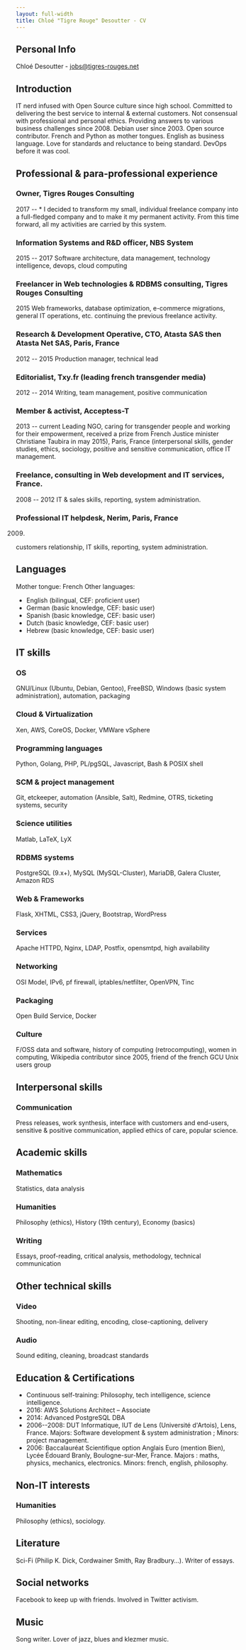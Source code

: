 ```yaml
---
layout: full-width
title: Chloé "Tigre Rouge" Desoutter - CV
---
```

## Personal Info

Chloé Desoutter - jobs@tigres-rouges.net

## Introduction
IT nerd infused with Open Source culture since high school. Committed to delivering the best service to internal & external customers. Not consensual with professional and personal ethics. Providing answers to various business challenges since 2008.
Debian user since 2003. Open source contributor. French and Python as mother tongues. English as business language. Love for standards and reluctance to being standard. DevOps before it was cool.

## Professional & para-professional experience

### Owner, Tigres Rouges Consulting

2017 -- *
I decided to transform my small, individual freelance company into a full-fledged company and to make it my permanent activity. From this time forward, all my activities are carried by this system.

### Information Systems and R&D officer, NBS System
2015 -- 2017
Software architecture, data management, technology intelligence, devops, cloud computing

### Freelancer in Web technologies & RDBMS consulting, Tigres Rouges Consulting
2015
Web frameworks, database optimization, e-commerce migrations, general IT operations, etc. continuing the previous freelance activity.

### Research & Development Operative, CTO, Atasta SAS then Atasta Net SAS, Paris, France
2012 -- 2015
Production manager, technical lead

### Editorialist, Txy.fr (leading french transgender media)
2012 -- 2014
Writing, team management, positive communication

### Member & activist, Acceptess-T
2013 -- current
Leading NGO, caring for transgender people and working for their empowerment, received a prize from French Justice minister Christiane Taubira in may 2015), Paris, France (interpersonal skills, gender studies, ethics, sociology, positive and sensitive communication, office IT management.

### Freelance, consulting in Web development and IT services, France.
2008 -- 2012
IT & sales skills, reporting, system administration.

### Professional IT helpdesk, Nerim, Paris, France
2009.
customers relationship, IT skills, reporting, system administration.

## Languages
Mother tongue: French
Other languages:
* English (bilingual, CEF: proficient user)
* German (basic knowledge, CEF: basic user)
* Spanish (basic knowledge, CEF: basic user)
* Dutch (basic knowledge, CEF: basic user)
* Hebrew (basic knowledge, CEF: basic user)

## IT skills

### OS
GNU/Linux (Ubuntu, Debian, Gentoo), FreeBSD, Windows (basic system administration), automation, packaging

### Cloud & Virtualization
Xen, AWS, CoreOS, Docker, VMWare vSphere

### Programming languages
Python, Golang, PHP, PL/pgSQL, Javascript, Bash & POSIX shell

### SCM & project management
Git, etckeeper, automation (Ansible, Salt), Redmine, OTRS, ticketing systems, security

### Science utilities
Matlab, LaTeX, LyX

### RDBMS systems
PostgreSQL (9.x+), MySQL (MySQL-Cluster), MariaDB, Galera Cluster, Amazon RDS

### Web & Frameworks
Flask, XHTML, CSS3, jQuery, Bootstrap, WordPress

### Services
Apache HTTPD, Nginx, LDAP, Postfix, opensmtpd, high availability

### Networking
OSI Model, IPv6, pf firewall, iptables/netfilter, OpenVPN, Tinc

### Packaging
Open Build Service, Docker

### Culture
F/OSS data and software, history of computing (retrocomputing), women in computing, Wikipedia contributor since 2005, friend of the french GCU Unix users group

## Interpersonal skills
### Communication
Press releases, work synthesis, interface with customers and end-users, sensitive & positive communication, applied ethics of care, popular science.

## Academic skills
### Mathematics
Statistics, data analysis

### Humanities
Philosophy (ethics), History (19th century), Economy (basics)

### Writing
Essays, proof-reading, critical analysis, methodology, technical communication

## Other technical skills
### Video
Shooting, non-linear editing, encoding, close-captioning, delivery

### Audio
Sound editing, cleaning, broadcast standards

## Education & Certifications
* Continuous self-training: Philosophy, tech intelligence, science intelligence.
* 2016:  AWS Solutions Architect – Associate
* 2014: Advanced PostgreSQL DBA
* 2006--2008: DUT Informatique, IUT de Lens (Université d'Artois), Lens, France. Majors: Software development & system administration ; Minors: project management.
* 2006: Baccalauréat Scientifique option Anglais Euro (mention Bien), Lycée Édouard Branly, Boulogne-sur-Mer, France. Majors : maths, physics, mechanics, electronics. Minors: french, english, philosophy.

## Non-IT interests
### Humanities
Philosophy (ethics), sociology.
## Literature
Sci-Fi (Philip K. Dick, Cordwainer Smith, Ray Bradbury…). Writer of essays.
## Social networks
Facebook to keep up with friends. Involved in Twitter activism.
## Music
Song writer. Lover of jazz, blues and klezmer music.
